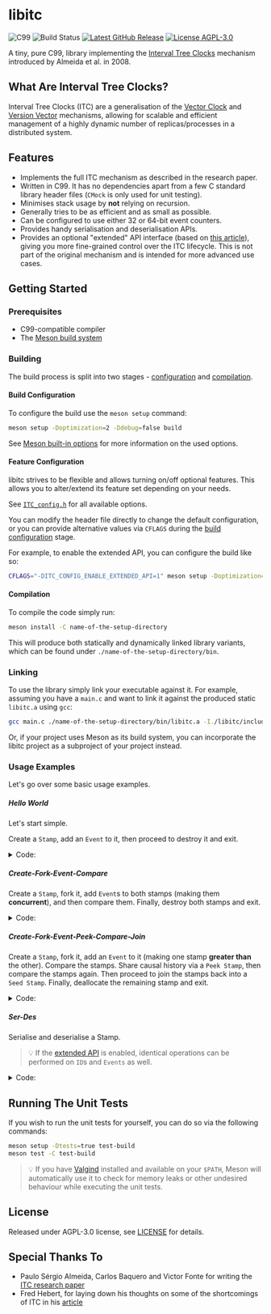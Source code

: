 # libitc

<img src="https://img.shields.io/badge/C-99-gray?color=blue" alt="C99"> <img src="https://img.shields.io/github/actions/workflow/status/sdimovv/libitc/.github%2Fworkflows%2Fbuild-and-run-tests.yml?branch=main&logo=github" alt="Build Status"> <a href="https://github.com/sdimovv/libitc/releases/latest"><img src="https://img.shields.io/github/v/release/sdimovv/libitc" alt="Latest GitHub Release"></a> <a href="./LICENSE"><img src="https://img.shields.io/github/license/sdimovv/libitc" alt="License AGPL-3.0"></a>

A tiny, pure C99, library implementing the [Interval Tree Clocks](https://gsd.di.uminho.pt/members/cbm/ps/itc2008.pdf) mechanism introduced by Almeida et al. in 2008.

## What Are Interval Tree Clocks?

Interval Tree Clocks (ITC) are a generalisation of the [Vector Clock](https://en.wikipedia.org/wiki/Vector_clock) and [Version Vector](https://en.wikipedia.org/wiki/Version_vector) mechanisms, allowing for scalable and efficient management of a
highly dynamic number of replicas/processes in a distributed system.


## Features

* Implements the full ITC mechanism as described in the research paper.
* Written in C99. It has no dependencies apart from a few C standard library
  header files (`CMock` is only used for unit testing).
* Minimises stack usage by **not** relying on recursion.
* Generally tries to be as efficient and as small as possible.
* Can be configured to use either 32 or 64-bit event counters.
* Provides handy serialisation and deserialisation APIs.
* Provides an optional "extended" API interface (based on
  [this article](https://ferd.ca/interval-tree-clocks.html)), giving you more fine-grained control over the ITC lifecycle. This is not part of the original mechanism and is intended for more advanced use cases.

## Getting Started

### Prerequisites

* C99-compatible compiler
* The [Meson build system](https://mesonbuild.com/)

### Building

The build process is split into two stages - [configuration](#build-configuration) and [compilation](#compilation).

#### Build Configuration

To configure the build use the `meson setup` command:

```bash
meson setup -Doptimization=2 -Ddebug=false build
```

See [Meson built-in options](https://mesonbuild.com/Builtin-options.html) for more information on the used options.

#### Feature Configuration

libitc strives to be flexible and allows turning on/off optional features. This allows you to alter/extend its feature set depending on your needs.

See [`ITC_config.h`](./libitc/include/ITC_config.h) for all available options.

You can modify the header file directly to change the default configuration, or you can provide alternative values via `CFLAGS` during the [build configuration](#build-configuration) stage.

For example, to enable the extended API, you can configure the build like so:

```bash
CFLAGS="-DITC_CONFIG_ENABLE_EXTENDED_API=1" meson setup -Doptimization=2 -Ddebug=false build-with-extended-api
```

#### Compilation

To compile the code simply run:

```bash
meson install -C name-of-the-setup-directory
```

This will produce both statically and dynamically linked library variants, which can be found under `./name-of-the-setup-directory/bin`.

### Linking

To use the library simply link your executable against it. For example, assuming you have a `main.c` and want to link it against the produced static `libitc.a` using `gcc`:

```bash
gcc main.c ./name-of-the-setup-directory/bin/libitc.a -I./libitc/include -o main
```

Or, if your project uses Meson as its build system, you can incorporate the libitc project as a subproject of your project instead.

### Usage Examples

Let's go over some basic usage examples.

##### Hello World

Let's start simple.

Create a `Stamp`, add an `Event` to it, then proceed to destroy it and exit.

<details>
<summary>Code:</summary>

```c
#include "ITC.h"

#include <stddef.h> /* For access to the `NULL` macro */

int main(void)
{
    ITC_Status_t t_Status = ITC_STATUS_SUCCESS;
    ITC_Status_t t_OpStatus = ITC_STATUS_SUCCESS;
    ITC_Stamp_t *pt_Stamp = NULL;

    /* Allocate the Stamp */
    t_Status = ITC_Stamp_newSeed(&pt_Stamp);

    if (t_Status == ITC_STATUS_SUCCESS)
    {
        /* Add an Event */
        t_Status = ITC_Stamp_event(pt_Stamp);
    }

    /* Passing a `NULL` to `ITC_Stamp_destroy` is safe, but let's be prudent */
    if (pt_Stamp)
    {
        /* Deallocate the Stamp */
        t_OpStatus = ITC_Stamp_destroy(&pt_Stamp);

        if (t_OpStatus != ITC_STATUS_SUCCESS)
        {
            /* Return the last error */
            t_Status = t_OpStatus;
        }
    }

    return t_Status;
}
```

</details>

##### Create-Fork-Event-Compare

Create a `Stamp`, fork it, add `Event`s to both stamps (making them **concurrent**), and then compare them. Finally, destroy both stamps and exit.

<details>
<summary>Code:</summary>

```c
#include "ITC.h"

#include <stddef.h> /* For access to the `NULL` macro */

int main(void)
{
    ITC_Status_t t_Status = ITC_STATUS_SUCCESS;
    ITC_Status_t t_OpStatus = ITC_STATUS_SUCCESS;
    ITC_Stamp_t *pt_Stamp1 = NULL;
    ITC_Stamp_t *pt_Stamp2 = NULL;
    ITC_Stamp_Comparison_t t_Result;

    /* Allocate the Stamp */
    t_Status = ITC_Stamp_newSeed(&pt_Stamp1);

    if (t_Status == ITC_STATUS_SUCCESS)
    {
        /* Fork the Stamp */
        t_Status = ITC_Stamp_fork(&pt_Stamp1, &pt_Stamp2);
    }

    if (t_Status == ITC_STATUS_SUCCESS)
    {
        /* Add an Event to Stamp1 */
        t_Status = ITC_Stamp_event(pt_Stamp1);
    }

    if (t_Status == ITC_STATUS_SUCCESS)
    {
        /* Add an Event to Stamp2 */
        t_Status = ITC_Stamp_event(pt_Stamp2);
    }

    if (t_Status == ITC_STATUS_SUCCESS)
    {
        /* Compare the Stamps */
        t_Status = ITC_Stamp_compare(pt_Stamp1, pt_Stamp2, &t_Result);

        if (t_Result != ITC_STAMP_COMPARISON_CONCURRENT)
        {
            /* Something is not right, these Stamps should be concurrent */
            t_Status = ITC_STATUS_FAILURE;
        }
    }

    /* Passing a `NULL` to `ITC_Stamp_destroy` is safe, but let's be prudent */
    if (pt_Stamp1)
    {
        /* Deallocate Stamp1 */
        t_OpStatus = ITC_Stamp_destroy(&pt_Stamp1);

        if (t_OpStatus != ITC_STATUS_SUCCESS)
        {
            /* Return the last error */
            t_Status = t_OpStatus;
        }
    }
    if (pt_Stamp2)
    {
        /* Deallocate Stamp2 */
        t_OpStatus = ITC_Stamp_destroy(&pt_Stamp2);

        if (t_OpStatus != ITC_STATUS_SUCCESS)
        {
            /* Return the last error */
            t_Status = t_OpStatus;
        }
    }

    return t_Status;
}
```

</details>

##### Create-Fork-Event-Peek-Compare-Join

Create a `Stamp`, fork it, add an `Event` to it (making one stamp **greater than** the other). Compare the stamps. Share causal history via a `Peek Stamp`, then compare the stamps again. Then proceed to join the stamps back into a `Seed Stamp`. Finally, deallocate the remaining stamp and exit.

<details>
<summary>Code:</summary>

```c
#include "ITC.h"

#include <stddef.h> /* For access to the `NULL` macro */

int main(void)
{
    ITC_Status_t t_Status = ITC_STATUS_SUCCESS;
    ITC_Status_t t_OpStatus = ITC_STATUS_SUCCESS;
    ITC_Stamp_t *pt_Stamp1 = NULL;
    ITC_Stamp_t *pt_Stamp2 = NULL;
    ITC_Stamp_t *pt_PeekStamp1 = NULL;
    ITC_Stamp_Comparison_t t_Result;

    /* Allocate the Stamp */
    t_Status = ITC_Stamp_newSeed(&pt_Stamp1);

    if (t_Status == ITC_STATUS_SUCCESS)
    {
        /* Fork the Stamp */
        t_Status = ITC_Stamp_fork(&pt_Stamp1, &pt_Stamp2);
    }

    if (t_Status == ITC_STATUS_SUCCESS)
    {
        /* Add an Event to Stamp1 */
        t_Status = ITC_Stamp_event(pt_Stamp1);
    }

    if (t_Status == ITC_STATUS_SUCCESS)
    {
        /* Compare the Stamps */
        t_Status = ITC_Stamp_compare(pt_Stamp1, pt_Stamp2, &t_Result);

        if (t_Result != ITC_STAMP_COMPARISON_GREATER_THAN)
        {
            /* Something is not right, Stamp1 should be greater than Stamp2 */
            t_Status = ITC_STATUS_FAILURE;
        }
    }

    if (t_Status == ITC_STATUS_SUCCESS)
    {
        /* Compare the Stamps the other way around */
        t_Status = ITC_Stamp_compare(pt_Stamp2, pt_Stamp1, &t_Result);

        if (t_Result != ITC_STAMP_COMPARISON_LESS_THAN)
        {
            /* Something is not right, Stamp2 should be less than Stamp1 */
            t_Status = ITC_STATUS_FAILURE;
        }
    }

    if (t_Status == ITC_STATUS_SUCCESS)
    {
        /* Create a peek Stamp */
        t_Status = ITC_Stamp_newPeek(pt_Stamp1, &pt_PeekStamp1);
    }

    if (t_Status == ITC_STATUS_SUCCESS)
    {
        /* Share the causal history of Stamp1 with Stamp2.
        * No need to deallocate `pt_PeekStamp1`. `ITC_Stamp_join`
        * will deallocate it on exit, to prevent it from being used
        * again after joining. */
        t_Status = ITC_Stamp_join(&pt_Stamp2, &pt_PeekStamp1);
    }

    if (t_Status == ITC_STATUS_SUCCESS)
    {
        /* Compare the Stamps */
        t_Status = ITC_Stamp_compare(pt_Stamp1, pt_Stamp2, &t_Result);

        if (t_Result != ITC_STAMP_COMPARISON_EQUAL ||
            t_Result != ITC_STAMP_COMPARISON_GREATER_THAN)
        {
            /* Something is not right, Stamp1 should be greater than or equal to
            * Stamp2 because the causal history was shared */
            t_Status = ITC_STATUS_FAILURE;
        }
    }

    if (t_Status == ITC_STATUS_SUCCESS)
    {
        /* Compare the Stamps the other way around */
        t_Status = ITC_Stamp_compare(pt_Stamp2, pt_Stamp1, &t_Result);

        if (t_Result != ITC_STAMP_COMPARISON_EQUAL ||
            t_Result != ITC_STAMP_COMPARISON_GREATER_THAN)
        {
            /* Something is not right, Stamp1 should be greater than or equal to
            * Stamp2 because the causal history was shared */
            t_Status = ITC_STATUS_FAILURE;
        }
    }

    if (t_Status == ITC_STATUS_SUCCESS)
    {
        /* Join Stamp2 with Stamp1.
        * No need to deallocate `pt_Stamp2`. `ITC_Stamp_join`
        * will deallocate it on exit, to prevent it from being used
        * again after joining. */
        t_Status = ITC_Stamp_join(&pt_Stamp1, &pt_Stamp2);
    }

    /* Passing a `NULL` to `ITC_Stamp_destroy` is safe, but let's be prudent */
    if (pt_Stamp1)
    {
        /* Deallocate Stamp1 */
        t_OpStatus = ITC_Stamp_destroy(&pt_Stamp1);

        if (t_OpStatus != ITC_STATUS_SUCCESS)
        {
            /* Return the last error */
            t_Status = t_OpStatus;
        }
    }
    if (pt_Stamp2)
    {
        /* Deallocate Stamp2 */
        t_OpStatus = ITC_Stamp_destroy(&pt_Stamp2);

        if (t_OpStatus != ITC_STATUS_SUCCESS)
        {
            /* Return the last error */
            t_Status = t_OpStatus;
        }
    }

    return t_Status;
}
```

</details>

##### Ser-Des

Serialise and deserialise a Stamp.

> :bulb: If the [extended API](#feature-configuration) is enabled, identical operations
can be performed on `ID`s and `Events` as well.

<details>
<summary>Code:</summary>

```c
#include "ITC.h"

#include <stddef.h> /* For access to the `NULL` macro */
#include <stdint.h>

int main(void)
{
    ITC_Status_t t_Status = ITC_STATUS_SUCCESS;
    ITC_Status_t t_OpStatus = ITC_STATUS_SUCCESS;
    ITC_Stamp_t *pt_Stamp = NULL;
    uint8_t ru8_StampBuffer[10] = { 0 };
    uint32_t u32_StampBufferCurrentLen = sizeof(ru8_StampBuffer);

    /* Allocate the Stamp */
    t_Status = ITC_Stamp_newSeed(&pt_Stamp);

    if (t_Status == ITC_STATUS_SUCCESS)
    {
        /* Serialise the Stamp.
         * NOTE: `u32_StampBufferCurrentLen` will be set to the length of
         * the data in the buffer on exit */
        t_Status = ITC_SerDes_serialiseStamp(
            pt_Stamp, &ru8_StampBuffer[0], &u32_StampBufferCurrentLen);
    }

    if (t_Status == ITC_STATUS_INSUFFICIENT_RESOURCES)
    {
        /* Allocate a bigger buffer and try again */
    }

    if (t_Status == ITC_STATUS_SUCCESS)
    {
        /* Destroy the Stamp */
        t_Status = ITC_Stamp_destroy(&pt_Stamp);
    }

    if (t_Status == ITC_STATUS_SUCCESS)
    {
        /* Deserialise the Stamp */
        t_Status = ITC_SerDes_deserialiseStamp(
            &ru8_StampBuffer[0], u32_StampBufferCurrentLen, &pt_Stamp);
    }

    /* Passing a `NULL` to `ITC_Stamp_destroy` is safe, but let's be prudent */
    if (pt_Stamp)
    {
        /* Destroy the Stamp */
        t_OpStatus = ITC_Stamp_destroy(&pt_Stamp);

        if (t_OpStatus != ITC_STATUS_SUCCESS)
        {
            /* Return the last error */
            t_Status = t_OpStatus;
        }
    }

    return t_Status;
}
```

</details>

## Running The Unit Tests

If you wish to run the unit tests for yourself, you can do so via the following commands:

```bash
meson setup -Dtests=true test-build
meson test -C test-build
```

> :bulb: If you have [Valgind](https://valgrind.org/) installed and available on your `$PATH`, Meson will automatically use it to check for memory leaks or other undesired behaviour while executing the unit tests.

## License

Released under AGPL-3.0 license, see [LICENSE](./LICENSE) for details.

## Special Thanks To

* Paulo Sérgio Almeida, Carlos Baquero and Victor Fonte for writing the [ITC research paper](http://hydra.azilian.net/Papers/Interval%20Tree%20Clocks.pdf)
* Fred Hebert, for laying down his thoughts on some of the shortcomings of ITC in his [article](https://ferd.ca/interval-tree-clocks.html)
